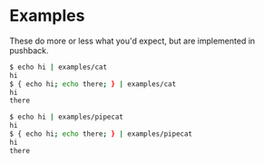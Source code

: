 # Examples
These do more or less what you'd expect, but are implemented in pushback.

```bash
$ echo hi | examples/cat
hi
$ { echo hi; echo there; } | examples/cat
hi
there
```

```bash
$ echo hi | examples/pipecat
hi
$ { echo hi; echo there; } | examples/pipecat
hi
there
```
